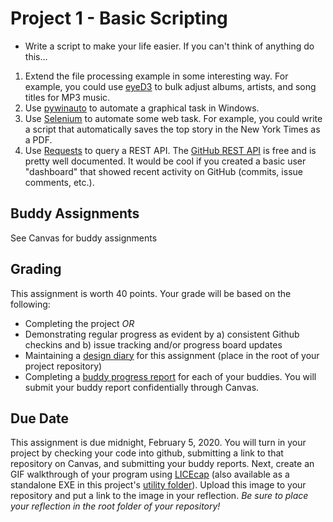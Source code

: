 # Project 1 - Basic Scripting
* Write a script to make your life easier.  If you can't think of anything do this…

1. Extend the file processing example in some interesting way.  For example, you could use [eyeD3](https://eyed3.readthedocs.io/en/latest/) to bulk adjust albums, artists, and song titles for MP3 music. 
2. Use [pywinauto](https://pywinauto.readthedocs.io/en/latest/) to automate a graphical task in Windows.  
3. Use [Selenium](https://selenium-python.readthedocs.io/) to automate some web task.  For example, you could write a script that automatically saves the top story in the New York Times as a PDF.  
4. Use [Requests](https://requests.readthedocs.io/en/master/) to query a REST API.  The [GitHub REST API](https://docs.github.com/en/rest) is free and is pretty well documented.  It would be cool if you created a basic user "dashboard" that showed recent activity on GitHub (commits, issue comments, etc.).

## Buddy Assignments
See Canvas for buddy assignments

## Grading
This assignment is worth 40 points.  Your grade will be based on the following:
* Completing the project *_OR_*
* Demonstrating regular progress as evident by a) consistent Github checkins and b) issue tracking and/or progress board updates
* Maintaining a [design diary](design_diary_prompts.md) for this assignment (place in the root of your project repository)
* Completing a [buddy progress report](buddy_report.md) for each of your buddies.  You will submit your buddy report confidentially through Canvas.

## Due Date
This assignment is due midnight, February 5, 2020.  You will turn in your project by checking your code into github, submitting a link to that repository on Canvas, and submitting your buddy reports. Next, create an GIF walkthrough of your program using [LICEcap](https://www.cockos.com/licecap/) (also available as a standalone EXE in this project's [utility folder](../../utils)).  Upload this image to your repository and put a link to the image in your reflection. *Be sure to place your reflection in _the root folder_ of your repository!* 

